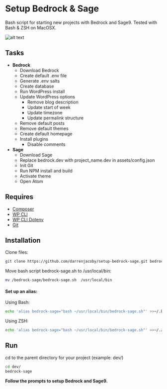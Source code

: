 # Setup Bedrock & Sage
Bash script for starting new projects with Bedrock and Sage9.  Tested with Bash & ZSH on MacOSX.

![alt text](https://cloud.githubusercontent.com/assets/15921694/18224024/99369172-71c8-11e6-92b7-bf52bbb27f4f.gif "Bedrock Sage Bash Setup")

## Tasks
* **Bedrock**
  * Download Bedrock
  * Create default .env file
  * Generate .env salts
  * Create database
  * Run WordPress install
  * Update WordPress options
    * Remove blog description
    * Update start of week
    * Update timezone
    * Update permalink structure
  * Remove default posts
  * Remove default themes
  * Create default homepage
  * Install plugins
    * Disable comments
* **Sage**
  * Download Sage
  * Replace bedrock.dev with project_name.dev in assets/config.json
  * Init Git
  * Run NPM install and build
  * Activate theme
  * Open Atom

## Requires
* [Composer](https://getcomposer.org/doc/00-intro.md)
* [WP CLI](https://github.com/wp-cli/wp-cli)
* [WP CLI Dotenv](https://github.com/aaemnnosttv/wp-cli-dotenv-command)
* [Git](https://git-scm.com/)

## Installation
Clone files:
```bash
git clone https://github.com/darrenjacoby/setup-bedrock-sage.git bedrock-sage
```

Move bash script bedrock-sage.sh to /usr/local/bin:
```bash
mv /bedrock-sage/bedrock-sage.sh  /usr/local/bin
```

#### Set up an alias:
Using Bash:
```bash
echo 'alias bedrock-sage="bash ~/usr/local/bin/bedrock-sage.sh"' >>~/.bash_profile
```
Using ZSH:
```bash
echo 'alias bedrock-sage="bash ~/usr/local/bin/bedrock-sage.sh"' >>~/.zshrc
```

## Run
cd to the parent directory for your project (example: dev/)

```bash
cd dev/
bedrock-sage
```
**Follow the prompts to setup Bedrock and Sage9.**
